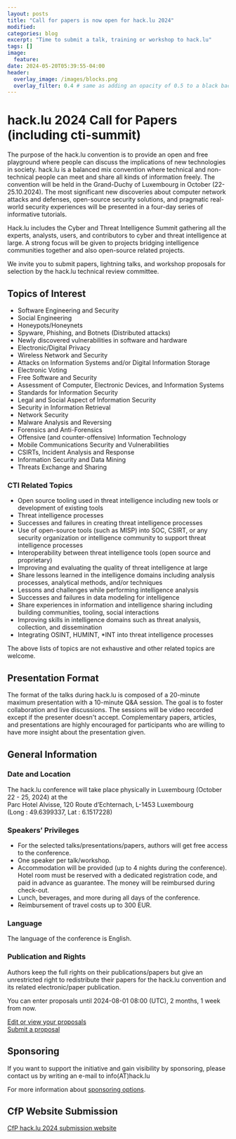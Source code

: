```yaml
---
layout: posts
title: "Call for papers is now open for hack.lu 2024"
modified:
categories: blog
excerpt: "Time to submit a talk, training or workshop to hack.lu"
tags: []
image:
  feature:
date: 2024-05-20T05:39:55-04:00
header:
  overlay_image: /images/blocks.png
  overlay_filter: 0.4 # same as adding an opacity of 0.5 to a black background
---
```


# hack.lu 2024 Call for Papers (including cti-summit)

The purpose of the hack.lu convention is to provide an open and free playground where people can discuss the implications of new technologies in society. hack.lu is a balanced mix convention where technical and non-technical people can meet and share all kinds of information freely. The convention will be held in the Grand-Duchy of Luxembourg in October (22-25.10.2024). The most significant new discoveries about computer network attacks and defenses, open-source security solutions, and pragmatic real-world security experiences will be presented in a four-day series of informative tutorials.

Hack.lu includes the Cyber and Threat Intelligence Summit gathering all the experts, analysts, users, and contributors to cyber and threat intelligence at large. A strong focus will be given to projects bridging intelligence communities together and also open-source related projects.

We invite you to submit papers, lightning talks, and workshop proposals for selection by the hack.lu technical review committee.

## Topics of Interest

- Software Engineering and Security
- Social Engineering
- Honeypots/Honeynets
- Spyware, Phishing, and Botnets (Distributed attacks)
- Newly discovered vulnerabilities in software and hardware
- Electronic/Digital Privacy
- Wireless Network and Security
- Attacks on Information Systems and/or Digital Information Storage
- Electronic Voting
- Free Software and Security
- Assessment of Computer, Electronic Devices, and Information Systems
- Standards for Information Security
- Legal and Social Aspect of Information Security
- Security in Information Retrieval
- Network Security
- Malware Analysis and Reversing
- Forensics and Anti-Forensics
- Offensive (and counter-offensive) Information Technology
- Mobile Communications Security and Vulnerabilities
- CSIRTs, Incident Analysis and Response
- Information Security and Data Mining
- Threats Exchange and Sharing

### CTI Related Topics

- Open source tooling used in threat intelligence including new tools or development of existing tools
- Threat intelligence processes
- Successes and failures in creating threat intelligence processes
- Use of open-source tools (such as MISP) into SOC, CSIRT, or any security organization or intelligence community to support threat intelligence processes
- Interoperability between threat intelligence tools (open source and proprietary)
- Improving and evaluating the quality of threat intelligence at large
- Share lessons learned in the intelligence domains including analysis processes, analytical methods, and/or techniques
- Lessons and challenges while performing intelligence analysis
- Successes and failures in data modeling for intelligence
- Share experiences in information and intelligence sharing including building communities, tooling, social interactions
- Improving skills in intelligence domains such as threat analysis, collection, and dissemination
- Integrating OSINT, HUMINT, *INT into threat intelligence processes

The above lists of topics are not exhaustive and other related topics are welcome.

## Presentation Format

The format of the talks during hack.lu is composed of a 20-minute maximum presentation with a 10-minute Q&A session. The goal is to foster collaboration and live discussions. The sessions will be video recorded except if the presenter doesn't accept. Complementary papers, articles, and presentations are highly encouraged for participants who are willing to have more insight about the presentation given.

## General Information

### Date and Location

The hack.lu conference will take place physically in Luxembourg (October 22 - 25, 2024) at the  
Parc Hotel Alvisse, 120 Route d’Echternach, L-1453 Luxembourg  
(Long : 49.6399337, Lat : 6.1517228)

### Speakers’ Privileges

- For the selected talks/presentations/papers, authors will get free access to the conference.
- One speaker per talk/workshop.
- Accommodation will be provided (up to 4 nights during the conference). Hotel room must be reserved with a dedicated registration code, and paid in advance as guarantee. The money will be reimbursed during check-out.
- Lunch, beverages, and more during all days of the conference.
- Reimbursement of travel costs up to 300 EUR.

### Language

The language of the conference is English.

### Publication and Rights

Authors keep the full rights on their publications/papers but give an unrestricted right to redistribute their papers for the hack.lu convention and its related electronic/paper publication.

You can enter proposals until 2024-08-01 08:00 (UTC), 2 months, 1 week from now.

[Edit or view your proposals](https://pretalx.com/hack-lu-2024/cfp)  
[Submit a proposal](https://pretalx.com/hack-lu-2024/cfp)

## Sponsoring

If  you  want  to  support  the  initiative  and  gain  visibility  by
sponsoring, please contact us by writing an e-mail to info(AT)hack.lu

For more information about [sponsoring options](/sponsoring).

## CfP Website Submission

[CfP hack.lu 2024 submission website](https://pretalx.com/hack-lu-2024/)


